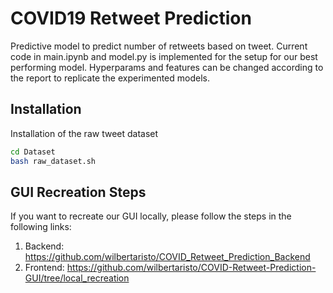 # COVID19 Retweet Prediction
Predictive model to predict number of retweets based on tweet.
Current code in main.ipynb and model.py is implemented for the setup for our best performing model.
Hyperparams and features can be changed according to the report to replicate the experimented models.

## Installation
Installation of the raw tweet dataset
```bash
cd Dataset
bash raw_dataset.sh
```

## GUI Recreation Steps
If you want to recreate our GUI locally, please follow the steps in the following links:

1. Backend: https://github.com/wilbertaristo/COVID_Retweet_Prediction_Backend
2. Frontend: https://github.com/wilbertaristo/COVID-Retweet-Prediction-GUI/tree/local_recreation
